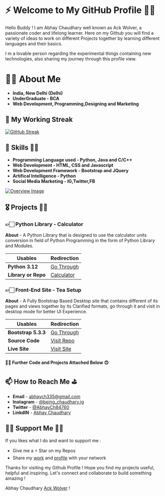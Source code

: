 # ⚡️ Welcome to My GitHub Profile 🖐🏻

Hello Buddy ! I am Abhay Chaudhary well known as Ack Wolver, a passionate coder and lifelong learner. Here on my Github you will find a variety of ideas to work on different Projects together by learning different languages and their basics. 

I m a lovable person regarding the experimental things containing new technologies, also sharing my journey through this profile view.

# 👦🏻 About Me 

- **India, New Delhi (Delhi)**
- **UnderGraduate - BCA**
- **Web Development, Programming,Designing and Marketing**

## 🚀 My Working Streak

<a href="https://git.io/streak-stats"><img src="https://github-readme-streak-stats.herokuapp.com?user=ackwolver335&theme=dark&hide_border=true&border_radius=0&date_format=M%20j%5B%2C%20Y%5D&card_height=193&stroke=BBFF00&sideLabels=00FFFF&sideNums=07FFD5&fire=FF0000&ring=FF0000" alt="GitHub Streak" /></a>

## 🥇 Skills 🤝🏼

- **Programming Language used - Python, Java and C/C++**
- **Web Development - HTML, CSS and Javascript**
- **Web Development Framework - Bootstrap and JQuery**
- **Artifical Intelligence - Python**
- **Social Media Marketing - IG,Twitter,FB**

<a href = 'https://github.com/ackwolver335?tab=repositories'>
<img src = 'http://github-profile-summary-cards.vercel.app/api/cards/profile-details?username=ackwolver335&theme=swift' alt = 'Overview Image'>
</a>

## 🎖️ Projects 💪🏻

### 👉🏻 Python Library - Calculator

**About** - A Python Library that is designed to use the calculator units conversion in field of Python Programming in the form of Python Library and Modules.

| **Usables** | **Redirection** |
| ----------- | --------------- |
| **Python 3.12** | [Go Through](https://www.python.org/about/) |
| **Library or Repo** | [Calculator](https://github.com/ackwolver335/Calculator) |

### 👉🏻 Front-End Site - Tea Setup

**About** - A Fully Bootstrap Based Desktop site that contains different of its pages and views together by its Clarified formats, go through it and visit in desktop mode for better UI Experience.

| **Usables** | **Redirection** |
| ----------- | --------------- |
| **Bootstrap 5.3.3** | [Go Through](https://getbootstrap.com/) |
| **Source Code** | [Visit Repo](https://github.com/ackwolver335/teasetup.gd) |
| **Live Site** | [Visit Site](https://ackwolver335.github.io/teasetup.gd/) |

#### ✌🏻 Further Code and Projects Attached Below 🙃

## 📫 How to Reach Me ⛳

- **Email** - abhaych335@gmail.com
- **Instagram** - [@being_chaudhary.ig](https://www.instagram.com/being_chaudhary.ig/)
- **Twitter** - [@AbhayCh84760](https://x.com/AbhayCh84760)
- **LinkdIN** - [Abhay Chaudhary](https://www.linkedin.com/in/abhay-chaudhary-a6bb7b260)

## 🙏🏻 Support Me ✍🏻

If you likes what I do and want to support me :

- Give me a ⚡️ Star on my Repos
- Share my [work](https://github.com/ackwolver335?tab=repositories) and [profile](https://github.com/ackwolver335) with your network

Thanks for visiting my Github Profile ! Hope you find my projects useful, helpful and inspiring. Let's connect and collaborate to build something amazing !

Abhay Chaudhary [Ack Wolver](https://github.com/ackwolver335/ackwolver335) !
